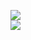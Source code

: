 [![](https://img.shields.io/badge/Made%20With-Github%20Spray-lightgrey.svg?style=for-the-badge&logo=github)](https://github.com/Annihil/github-spray#31787)  
[![](https://i.imgur.com/2DrTn0Z.gif)](https://github.com/Annihil/github-spray)